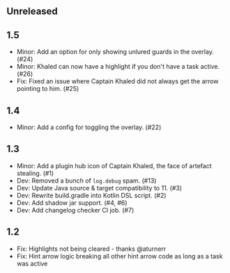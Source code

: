 ## Unreleased

## 1.5

- Minor: Add an option for only showing unlured guards in the overlay. (#24)
- Minor: Khaled can now have a highlight if you don't have a task active. (#26)
- Fix: Fixed an issue where Captain Khaled did not always get the arrow pointing to him. (#25)

## 1.4

- Minor: Add a config for toggling the overlay. (#22)

## 1.3

- Minor: Add a plugin hub icon of Captain Khaled, the face of artefact stealing. (#1)
- Dev: Removed a bunch of `log.debug` spam. (#13)
- Dev: Update Java source & target compatibility to 11. (#3)
- Dev: Rewrite build.gradle into Kotlin DSL script. (#2)
- Dev: Add shadow jar support. (#4, #6)
- Dev: Add changelog checker CI job. (#7)

## 1.2

- Fix: Highlights not being cleared - thanks @aturnerr
- Fix: Hint arrow logic breaking all other hint arrow code as long as a task was active
